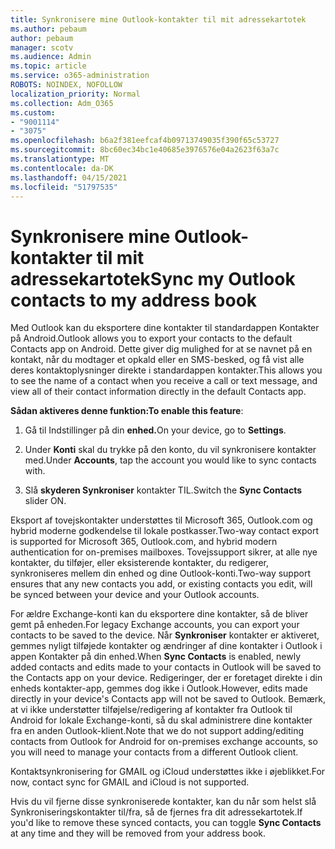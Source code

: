 ```yaml
---
title: Synkronisere mine Outlook-kontakter til mit adressekartotek
ms.author: pebaum
author: pebaum
manager: scotv
ms.audience: Admin
ms.topic: article
ms.service: o365-administration
ROBOTS: NOINDEX, NOFOLLOW
localization_priority: Normal
ms.collection: Adm_O365
ms.custom:
- "9001114"
- "3075"
ms.openlocfilehash: b6a2f381eefcaf4b09713749035f390f65c53727
ms.sourcegitcommit: 8bc60ec34bc1e40685e3976576e04a2623f63a7c
ms.translationtype: MT
ms.contentlocale: da-DK
ms.lasthandoff: 04/15/2021
ms.locfileid: "51797535"
---
```

# <a name="sync-my-outlook-contacts-to-my-address-book"></a><span data-ttu-id="ad9dc-102">Synkronisere mine Outlook-kontakter til mit adressekartotek</span><span class="sxs-lookup"><span data-stu-id="ad9dc-102">Sync my Outlook contacts to my address book</span></span>

<span data-ttu-id="ad9dc-103">Med Outlook kan du eksportere dine kontakter til standardappen Kontakter på Android.</span><span class="sxs-lookup"><span data-stu-id="ad9dc-103">Outlook allows you to export your contacts to the default Contacts app on Android.</span></span> <span data-ttu-id="ad9dc-104">Dette giver dig mulighed for at se navnet på en kontakt, når du modtager et opkald eller en SMS-besked, og få vist alle deres kontaktoplysninger direkte i standardappen kontakter.</span><span class="sxs-lookup"><span data-stu-id="ad9dc-104">This allows you to see the name of a contact when you receive a call or text message, and view all of their contact information directly in the default Contacts app.</span></span>
 
<span data-ttu-id="ad9dc-105">**Sådan aktiveres denne funktion:**</span><span class="sxs-lookup"><span data-stu-id="ad9dc-105">**To enable this feature**:</span></span>
 
1. <span data-ttu-id="ad9dc-106">Gå til Indstillinger på din **enhed.**</span><span class="sxs-lookup"><span data-stu-id="ad9dc-106">On your device, go to **Settings**.</span></span>

2. <span data-ttu-id="ad9dc-107">Under **Konti** skal du trykke på den konto, du vil synkronisere kontakter med.</span><span class="sxs-lookup"><span data-stu-id="ad9dc-107">Under **Accounts**, tap the account you would like to sync contacts with.</span></span>

3. <span data-ttu-id="ad9dc-108">Slå **skyderen Synkroniser** kontakter TIL.</span><span class="sxs-lookup"><span data-stu-id="ad9dc-108">Switch the **Sync Contacts** slider ON.</span></span>
 
<span data-ttu-id="ad9dc-109">Eksport af tovejskontakter understøttes til Microsoft 365, Outlook.com og hybrid moderne godkendelse til lokale postkasser.</span><span class="sxs-lookup"><span data-stu-id="ad9dc-109">Two-way contact export is supported for Microsoft 365, Outlook.com, and hybrid modern authentication for on-premises mailboxes.</span></span> <span data-ttu-id="ad9dc-110">Tovejssupport sikrer, at alle nye kontakter, du tilføjer, eller eksisterende kontakter, du redigerer, synkroniseres mellem din enhed og dine Outlook-konti.</span><span class="sxs-lookup"><span data-stu-id="ad9dc-110">Two-way support ensures that any new contacts you add, or existing contacts you edit, will be synced between your device and your Outlook accounts.</span></span>
 
<span data-ttu-id="ad9dc-111">For ældre Exchange-konti kan du eksportere dine kontakter, så de bliver gemt på enheden.</span><span class="sxs-lookup"><span data-stu-id="ad9dc-111">For legacy Exchange accounts, you can export your contacts to be saved to the device.</span></span> <span data-ttu-id="ad9dc-112">Når **Synkroniser** kontakter er aktiveret, gemmes nyligt tilføjede kontakter og ændringer af dine kontakter i Outlook i appen Kontakter på din enhed.</span><span class="sxs-lookup"><span data-stu-id="ad9dc-112">When **Sync Contacts** is enabled, newly added contacts and edits made to your contacts in Outlook will be saved to the Contacts app on your device.</span></span> <span data-ttu-id="ad9dc-113">Redigeringer, der er foretaget direkte i din enheds kontakter-app, gemmes dog ikke i Outlook.</span><span class="sxs-lookup"><span data-stu-id="ad9dc-113">However, edits made directly in your device's Contacts app will not be saved to Outlook.</span></span> <span data-ttu-id="ad9dc-114">Bemærk, at vi ikke understøtter tilføjelse/redigering af kontakter fra Outlook til Android for lokale Exchange-konti, så du skal administrere dine kontakter fra en anden Outlook-klient.</span><span class="sxs-lookup"><span data-stu-id="ad9dc-114">Note that we do not support adding/editing contacts from Outlook for Android for on-premises exchange accounts, so you will need to manage your contacts from a different Outlook client.</span></span>
 
<span data-ttu-id="ad9dc-115">Kontaktsynkronisering for GMAIL og iCloud understøttes ikke i øjeblikket.</span><span class="sxs-lookup"><span data-stu-id="ad9dc-115">For now, contact sync for GMAIL and iCloud is not supported.</span></span>
 
<span data-ttu-id="ad9dc-116">Hvis du vil fjerne disse synkroniserede kontakter,  kan du når som helst slå Synkroniseringskontakter til/fra, så de fjernes fra dit adressekartotek.</span><span class="sxs-lookup"><span data-stu-id="ad9dc-116">If you'd like to remove these synced contacts, you can toggle **Sync Contacts** at any time and they will be removed from your address book.</span></span>
